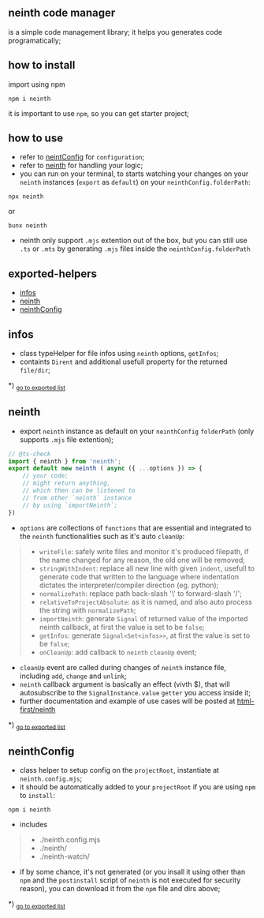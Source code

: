 ## neinth code manager
is a simple code management library;
it helps you generates code programatically;

## how to install
import using npm
```shell
npm i neinth
```
it is important to use `npm`, so you can get starter project;

## how to use
- refer to [neintConfig](#neinthconfig) for `configuration`;
- refer to [neinth](#neinth) for handling your logic;
- you can run on your terminal, to starts watching your changes on your `neinth` instances (`export` as `default`) on your `neinthConfig.folderPath`:

```shell
npx neinth
```
or
```shell
bunx neinth
```
- neinth only support `.mjs` extention out of the box, but you can still use `.ts` or `.mts` by generating `.mjs` files inside the `neinthConfig.folderPath`

## exported-helpers
- [infos](#infos)
- [neinth](#neinth)
- [neinthConfig](#neinthconfig)
<h2 id="infos">infos</h2>

- class typeHelper for file infos using `neinth` options, `getInfos`;- containts `Dirent` and additional usefull property for the returned `file/dir`;

*) <sub>[go to exported list](#exported-helpers)</sub>

<h2 id="neinth">neinth</h2>

- export `neinth` instance as default on your `neinthConfig` `folderPath` (only supports `.mjs` file extention);```js// @ts-checkimport { neinth } from 'neinth';export default new neinth ( async ({ ...options }) => {	// your code;	// might return anything,	// which then can be listened to	// from other `neinth` instance	// by using `importNeinth`;})```- `options` are collections of `functions` that are essential and integrated to the `neinth` functionalities such as it's auto `cleanUp`:>- `writeFile`: safely write files and monitor it's produced filepath, if the name changed for any reason, the old one will be removed;>- `stringWithIndent`: replace all new line with given `indent`, usefull to generate code that written to the language where indentation dictates the interpreter/compiler direction (eg. python);>- `normalizePath`: replace path back-slash '\\' to forward-slash '/';>- `relativeToProjectAbsolute`: as it is named, and also auto process the string with `normalizePath`;>- `importNeinth`: generate `Signal` of returned value of the imported neinth callback, at first the value is set to be `false`;>- `getInfos`: generate `Signal<Set<infos>>`, at first the value is set to be `false`;>- `onCleanUp`: add callback to `neinth` `cleanUp` event;- `cleanUp` event are called during changes of `neinth` instance file, including `add`, `change` and `unlink`;- `neinth` callback argument is basically an effect (vivth $), that will autosubscribe to the `SignalInstance.value` `getter` you access inside it;- further documentation and example of use cases will be posted at [html-first/neinth](https://html-first.bss.design/)

*) <sub>[go to exported list](#exported-helpers)</sub>

<h2 id="neinthconfig">neinthConfig</h2>

- class helper to setup config on the `projectRoot`, instantiate at `neinth.config.mjs`;- it should be automatically added to your `projectRoot` if you are using `npm` to `install`:```shellnpm i neinth```- includes>- ./neinth.config.mjs>- ./neinth/>- ./neinth-watch/- if by some chance, it's not generated (or you insall it using other than `npm` and the `postinstall` script of `neinth` is not executed for security reason), you can download it from the `npm` file and dirs above;

*) <sub>[go to exported list](#exported-helpers)</sub>
